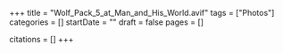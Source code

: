 +++
title = "Wolf_Pack_5_at_Man_and_His_World.avif"
tags = ["Photos"]
categories = []
startDate = ""
draft = false
pages = []

citations = []
+++
